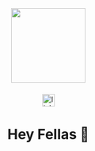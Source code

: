 <div align="center">
  <img height="150" src="https://media4.giphy.com/media/v1.Y2lkPTc5MGI3NjExcmxobWd6OGpjbTVsbWJmdzM1b2g5cnZlZHhtcm11a3RqbWZjY3RwZiZlcD12MV9pbnRlcm5hbF9naWZfYnlfaWQmY3Q9Zw/bJ4TVNYNUympPgcpem/giphy.gif"  />
</div>

###

<div align="center">
  <a href="https://www.linkedin.com/in/thiago-topgian/" target="_blank">
    <img src="https://img.shields.io/static/v1?message=LinkedIn&logo=linkedin&label=&color=0077B5&logoColor=white&labelColor=&style=for-the-badge" height="25" alt="linkedin logo"  />
  </a>
</div>

###

<h1 align="center">Hey Fellas 🦾</h1>

###


###

<div align="left">
 
</div>

###



###
